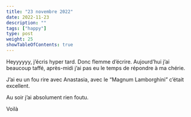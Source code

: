 ```yaml
---
title: "23 novembre 2022"
date: 2022-11-23
description: ""
tags: ["happy"]
type: post
weight: 25
showTableOfContents: true
---
```


Heyyyyyy, j’écris hyper tard. Donc flemme d’écrire. Aujourd’hui j’ai beaucoup taffé, après-midi j’ai pas eu le temps de répondre à ma chérie.

J’ai eu un fou rire avec Anastasia, avec le “Magnum Lamborghini” c’était excellent.

Au soir j’ai absolument rien foutu.

Voilà